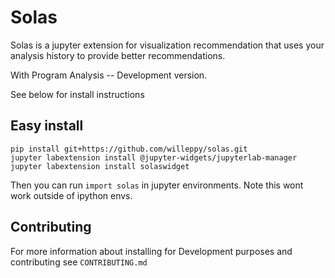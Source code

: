 # Solas

Solas is a jupyter extension for visualization recommendation that uses your analysis history to provide better recommendations.

With Program Analysis -- Development version. 

See below for install instructions

## Easy install
```
pip install git+https://github.com/willeppy/solas.git
jupyter labextension install @jupyter-widgets/jupyterlab-manager
jupyter labextension install solaswidget
```

Then you can run `import solas` in jupyter environments. Note this wont work outside of ipython envs.

## Contributing

For more information about installing for Development purposes and contributing see `CONTRIBUTING.md`